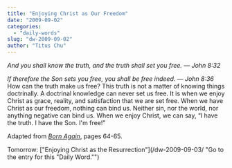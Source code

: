 ```yaml
---
title: "Enjoying Christ as Our Freedom"
date: "2009-09-02"
categories: 
  - "daily-words"
slug: "dw-2009-09-02"
author: "Titus Chu"
---
```


_And you shall know the truth, and the truth shall set you free. — John 8:32_

_If therefore the Son sets you free, you shall be free indeed. — John 8:36_ How can the truth make us free? This truth is not a matter of knowing things doctrinally. A doctrinal knowledge can never set us free. It is when we enjoy Christ as grace, reality, and satisfaction that we are set free. When we have Christ as our freedom, nothing can bind us. Neither sin, nor the world, nor anything negative can bind us. When we enjoy Christ, we can say, “I have the truth. I have the Son. I'm free!”

Adapted from _[Born Again](/book-born-again/ "Go to the entry for this book.")_, pages 64-65.

Tomorrow: ["Enjoying Christ as the Resurrection"](/dw-2009-09-03/ "Go to the entry for this "Daily Word."")

